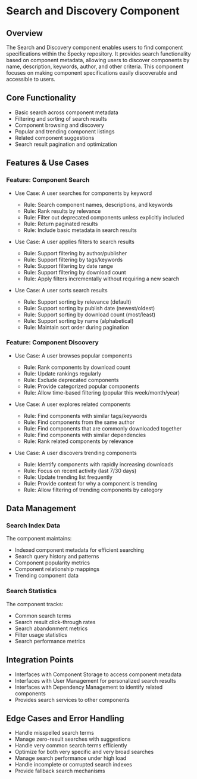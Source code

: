 # Search and Discovery Component

## Overview

The Search and Discovery component enables users to find component specifications within the Specky repository. It provides search functionality based on component metadata, allowing users to discover components by name, description, keywords, author, and other criteria. This component focuses on making component specifications easily discoverable and accessible to users.

## Core Functionality

- Basic search across component metadata
- Filtering and sorting of search results
- Component browsing and discovery
- Popular and trending component listings
- Related component suggestions
- Search result pagination and optimization

## Features & Use Cases

### Feature: Component Search

- Use Case: A user searches for components by keyword
  - Rule: Search component names, descriptions, and keywords
  - Rule: Rank results by relevance
  - Rule: Filter out deprecated components unless explicitly included
  - Rule: Return paginated results
  - Rule: Include basic metadata in search results

- Use Case: A user applies filters to search results
  - Rule: Support filtering by author/publisher
  - Rule: Support filtering by tags/keywords
  - Rule: Support filtering by date range
  - Rule: Support filtering by download count
  - Rule: Apply filters incrementally without requiring a new search

- Use Case: A user sorts search results
  - Rule: Support sorting by relevance (default)
  - Rule: Support sorting by publish date (newest/oldest)
  - Rule: Support sorting by download count (most/least)
  - Rule: Support sorting by name (alphabetical)
  - Rule: Maintain sort order during pagination

### Feature: Component Discovery

- Use Case: A user browses popular components
  - Rule: Rank components by download count
  - Rule: Update rankings regularly
  - Rule: Exclude deprecated components
  - Rule: Provide categorized popular components
  - Rule: Allow time-based filtering (popular this week/month/year)

- Use Case: A user explores related components
  - Rule: Find components with similar tags/keywords
  - Rule: Find components from the same author
  - Rule: Find components that are commonly downloaded together
  - Rule: Find components with similar dependencies
  - Rule: Rank related components by relevance

- Use Case: A user discovers trending components
  - Rule: Identify components with rapidly increasing downloads
  - Rule: Focus on recent activity (last 7/30 days)
  - Rule: Update trending list frequently
  - Rule: Provide context for why a component is trending
  - Rule: Allow filtering of trending components by category

## Data Management

### Search Index Data

The component maintains:
- Indexed component metadata for efficient searching
- Search query history and patterns
- Component popularity metrics
- Component relationship mappings
- Trending component data

### Search Statistics

The component tracks:
- Common search terms
- Search result click-through rates
- Search abandonment metrics
- Filter usage statistics
- Search performance metrics

## Integration Points

- Interfaces with Component Storage to access component metadata
- Interfaces with User Management for personalized search results
- Interfaces with Dependency Management to identify related components
- Provides search services to other components

## Edge Cases and Error Handling

- Handle misspelled search terms
- Manage zero-result searches with suggestions
- Handle very common search terms efficiently
- Optimize for both very specific and very broad searches
- Manage search performance under high load
- Handle incomplete or corrupted search indexes
- Provide fallback search mechanisms